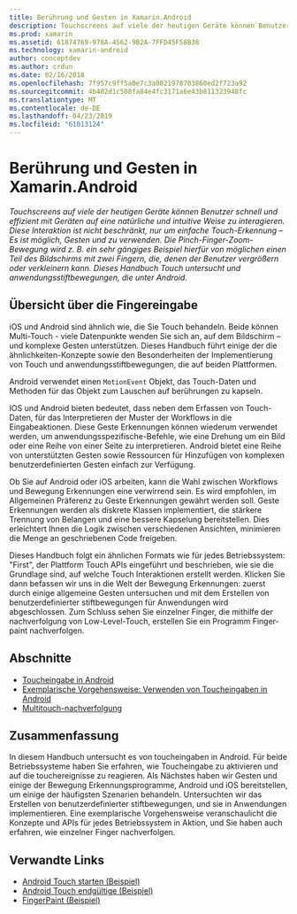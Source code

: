```yaml
---
title: Berührung und Gesten in Xamarin.Android
description: Touchscreens auf viele der heutigen Geräte können Benutzer schnell und effizient mit Geräten auf eine natürliche und intuitive Weise zu interagieren. Diese Interaktion ist nicht beschränkt, nur um einfache Touch-Erkennung – Es ist möglich, Gesten und zu verwenden. Die Pinch-Finger-Zoom-Bewegung wird z. B. ein sehr gängiges Beispiel hierfür von möglichen einen Teil des Bildschirms mit zwei Fingern, die, denen der Benutzer vergrößern oder verkleinern kann. Dieses Handbuch Touch untersucht und anwendungsstiftbewegungen, die unter Android.
ms.prod: xamarin
ms.assetid: 61874769-978A-4562-9B2A-7FFD45F58B38
ms.technology: xamarin-android
author: conceptdev
ms.author: crdun
ms.date: 02/16/2018
ms.openlocfilehash: 7f957c9ff5a0e7c3a0821978703860ed2f723a92
ms.sourcegitcommit: 4b402d1c508fa84e4fc3171a6e43b811323948fc
ms.translationtype: MT
ms.contentlocale: de-DE
ms.lasthandoff: 04/23/2019
ms.locfileid: "61013124"
---
```

# <a name="touch-and-gestures-in-xamarinandroid"></a>Berührung und Gesten in Xamarin.Android

_Touchscreens auf viele der heutigen Geräte können Benutzer schnell und effizient mit Geräten auf eine natürliche und intuitive Weise zu interagieren. Diese Interaktion ist nicht beschränkt, nur um einfache Touch-Erkennung – Es ist möglich, Gesten und zu verwenden. Die Pinch-Finger-Zoom-Bewegung wird z. B. ein sehr gängiges Beispiel hierfür von möglichen einen Teil des Bildschirms mit zwei Fingern, die, denen der Benutzer vergrößern oder verkleinern kann. Dieses Handbuch Touch untersucht und anwendungsstiftbewegungen, die unter Android._

## <a name="touch-overview"></a>Übersicht über die Fingereingabe

iOS und Android sind ähnlich wie, die Sie Touch behandeln. Beide können Multi-Touch - viele Datenpunkte wenden Sie sich an, auf dem Bildschirm – und komplexe Gesten unterstützen. Dieses Handbuch führt einige der die ähnlichkeiten-Konzepte sowie den Besonderheiten der Implementierung von Touch und anwendungsstiftbewegungen, die auf beiden Plattformen.

Android verwendet einen `MotionEvent` Objekt, das Touch-Daten und Methoden für das Objekt zum Lauschen auf berührungen zu kapseln.

IOS und Android bieten bedeutet, dass neben dem Erfassen von Touch-Daten, für das Interpretieren der Muster der Workflows in die Eingabeaktionen. Diese Geste Erkennungen können wiederum verwendet werden, um anwendungsspezifische-Befehle, wie eine Drehung um ein Bild oder eine Reihe von einer Seite zu interpretieren. Android bietet eine Reihe von unterstützten Gesten sowie Ressourcen für Hinzufügen von komplexen benutzerdefinierten Gesten einfach zur Verfügung.

Ob Sie auf Android oder iOS arbeiten, kann die Wahl zwischen Workflows und Bewegung Erkennungen eine verwirrend sein. Es wird empfohlen, im Allgemeinen Präferenz zu Geste Erkennungen gewährt werden soll. Geste Erkennungen werden als diskrete Klassen implementiert, die stärkere Trennung von Belangen und eine bessere Kapselung bereitstellen. Dies erleichtert Ihnen die Logik zwischen verschiedenen Ansichten, minimieren die Menge an geschriebenen Code freigeben.

Dieses Handbuch folgt ein ähnlichen Formats wie für jedes Betriebssystem: "First", der Plattform Touch APIs eingeführt und beschrieben, wie sie die Grundlage sind, auf welche Touch Interaktionen erstellt werden. Klicken Sie dann befassen wir uns in die Welt der Bewegung Erkennungen: zuerst durch einige allgemeine Gesten untersuchen und mit dem Erstellen von benutzerdefinierter stiftbewegungen für Anwendungen wird abgeschlossen. Zum Schluss sehen Sie einzelner Finger, die mithilfe der nachverfolgung von Low-Level-Touch, erstellen Sie ein Programm Finger-paint nachverfolgen.

## <a name="sections"></a>Abschnitte

-  [Toucheingabe in Android](~/android/app-fundamentals/touch/android-touch-walkthrough.md)
-  [Exemplarische Vorgehensweise: Verwenden von Toucheingaben in Android](~/android/app-fundamentals/touch/android-touch-walkthrough.md)
-  [Multitouch-nachverfolgung](touch-tracking.md)

## <a name="summary"></a>Zusammenfassung

In diesem Handbuch untersucht es von toucheingaben in Android. Für beide Betriebssysteme haben Sie erfahren, wie Toucheingabe zu aktivieren und auf die touchereignisse zu reagieren. Als Nächstes haben wir Gesten und einige der Bewegung Erkennungsprogramme, Android und iOS bereitstellen, um einige der häufigsten Szenarien behandeln. Untersuchten wir das Erstellen von benutzerdefinierter stiftbewegungen, und sie in Anwendungen implementieren. Eine exemplarische Vorgehensweise veranschaulicht die Konzepte und APIs für jedes Betriebssystem in Aktion, und Sie haben auch erfahren, wie einzelner Finger nachverfolgen.



## <a name="related-links"></a>Verwandte Links

- [Android Touch starten (Beispiel)](https://developer.xamarin.com/samples/monodroid/ApplicationFundamentals/Touch_start)
- [Android Touch endgültige (Beispiel)](https://developer.xamarin.com/samples/monodroid/ApplicationFundamentals/Touch_final)
- [FingerPaint (Beispiel)](https://developer.xamarin.com/samples/monodroid/ApplicationFundamentals/FingerPaint)
